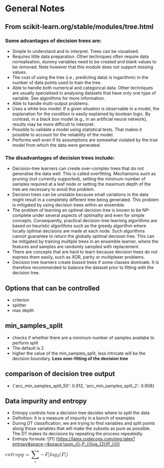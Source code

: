 # General Notes

## From scikit-learn.org/stable/modules/tree.html

### Some advantages of decision trees are:
* Simple to understand and to interpret. Trees can be visualised.
* Requires little data preparation. Other techniques often require data normalisation, dummy variables need to be created and blank values to be removed. Note however that this module does not support missing values.
* The cost of using the tree (i.e., predicting data) is logarithmic in the number of data points used to train the tree.
* Able to handle both numerical and categorical data. Other techniques are usually specialised in analysing datasets that have only one type of variable. See algorithms for more information.
* Able to handle multi-output problems.
* Uses a white box model. If a given situation is observable in a model, the explanation for the condition is easily explained by boolean logic. By contrast, in a black box model (e.g., in an artificial neural network), results may be more difficult to interpret.
* Possible to validate a model using statistical tests. That makes it possible to account for the reliability of the model.
* Performs well even if its assumptions are somewhat violated by the true model from which the data were generated.

### The disadvantages of decision trees include:
* Decision-tree learners can create over-complex trees that do not generalise the data well. This is called overfitting. Mechanisms such as pruning (not currently supported), setting the minimum number of samples required at a leaf node or setting the maximum depth of the tree are necessary to avoid this problem.
* Decision trees can be unstable because small variations in the data might result in a completely different tree being generated. This problem is mitigated by using decision trees within an ensemble.
* The problem of learning an optimal decision tree is known to be NP-complete under several aspects of optimality and even for simple concepts. Consequently, practical decision-tree learning algorithms are based on heuristic algorithms such as the greedy algorithm where locally optimal decisions are made at each node. Such algorithms cannot guarantee to return the globally optimal decision tree. This can be mitigated by training multiple trees in an ensemble learner, where the features and samples are randomly sampled with replacement.
* There are concepts that are hard to learn because decision trees do not express them easily, such as XOR, parity or multiplexer problems.
* Decision tree learners create biased trees if some classes dominate. It is therefore recommended to balance the dataset prior to fitting with the decision tree.

## Options that can be controlled
* criterion
* splitter
* max depth

## min_samples_split
* checks if whether there are a minimum number of samples availabe to perform split
* The default is 2
* higher the value of the min_samples_split, less intricate will be the decision boundary. **Less over-fitting of the decision tree**

## comparison of decision tree output
* {'acc_min_samples_split_50': 0.912, 'acc_min_samples_split_2': 0.908}

## Data impurity and entropy
* Entropy controls how a decision tree decides where to split the data
* Definition: It is a measure of impurity in a bunch of examples
* During DT classification, we are trying to find variables and split points along those variables that will make the subsets as pure as possible. The DT makes its decisions by repeating the process repeatedly.
* Entropy formula:
![f1]
(https://latex.codecogs.com/png.latex?entropy&space;=&space;\sum_{i}-P_{i}log_{2}(P_{i}))

![Entropy formula](./CodeCogsEqn.png)
